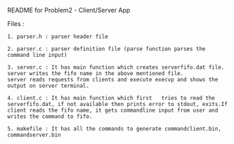 README for Problem2 - Client/Server App

Files :

	1. parser.h : parser header file

	2. parser.c : parser definition file (parse function parses the command line input)

	3. server.c : It has main function which creates serverfifo.dat file.
	server writes the fifo name in the above mentioned file.
	server reads requests from clients and execute execvp and shows the output on server terminal.

	4. client.c : It has main function which first 	 tries to read the serverfifo.dat, if not available then prints error to stdout, exits.If client reads the fifo name, it gets commandline input from user and writes the command to fifo.

	5. makefile : It has all the commands to generate commandclient.bin, commandserver.bin